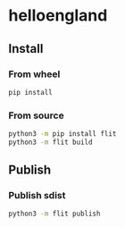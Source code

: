 # helloengland

## Install

### From wheel

```bash
pip install 
```

### From source

```bash
python3 -m pip install flit
python3 -m flit build
```

## Publish

### Publish sdist

```bash
python3 -m flit publish
```

